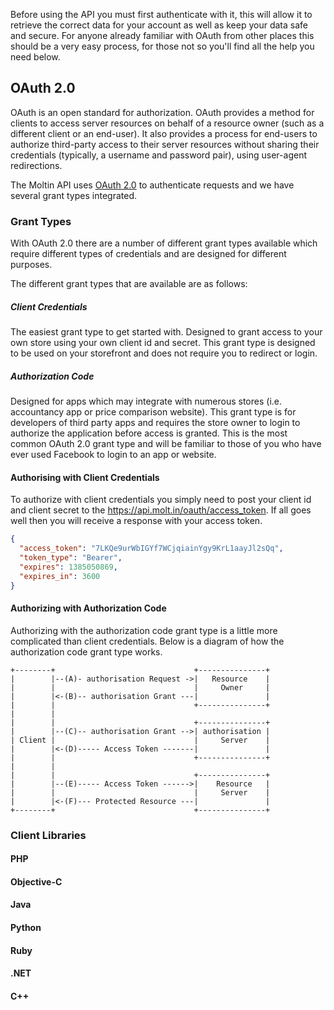 <!--
@title Authentication
@author Moltin Ltd
@description Before you start making calls you need to Authenticate
@family Getting Started
@order 1.1
-->
Before using the API you must first authenticate with it, this will allow it to retrieve the correct data for your account as well as keep your data safe and secure. For anyone already familiar with OAuth from other places this should be a very easy process, for those not so you'll find all the help you need below.

## OAuth 2.0
OAuth is an open standard for authorization. OAuth provides a method for clients to access server resources on behalf of a resource owner (such as a different client or an end-user). It also provides a process for end-users to authorize third-party access to their server resources without sharing their credentials (typically, a username and password pair), using user-agent redirections.

The Moltin API uses [OAuth 2.0](http://oauth.net/2/) to authenticate requests and we have several grant types integrated.

### Grant Types
With OAuth 2.0 there are a number of different grant types available which require different types of credentials and are designed for different purposes.

The different grant types that are available are as follows:

##### Client Credentials
The easiest grant type to get started with. Designed to grant access to your own store using your own client id and secret. This grant type is designed to be used on your storefront and does not require you to redirect or login.

##### Authorization Code
Designed for apps which may integrate with numerous stores (i.e. accountancy app or price comparison website). This grant type is for developers of third party apps and requires the store owner to login to authorize the application before access is granted. This is the most common OAuth 2.0 grant type and will be familiar to those of you who have ever used Facebook to login to an app or website.

#### Authorising with Client Credentials
To authorize with client credentials you simply need to post your client id and client secret to the https://api.molt.in/oauth/access_token. If all goes well then you will receive a response with your access
token.

``` json
{
  "access_token": "7LKQe9urWbIGYf7WCjqiainYgy9KrL1aayJl2sQq",
  "token_type": "Bearer",
  "expires": 1385050869,
  "expires_in": 3600
}
```

#### Authorizing with Authorization Code
Authorizing with the authorization code grant type is a little more complicated than client credentials. Below is a diagram of how the authorization code grant type works.

```
+--------+                               +---------------+
|        |--(A)- authorisation Request ->|   Resource    |
|        |                               |     Owner     |
|        |<-(B)-- authorisation Grant ---|               |
|        |                               +---------------+
|        |
|        |                               +---------------+
|        |--(C)-- authorisation Grant -->| authorisation |
| Client |                               |     Server    |
|        |<-(D)----- Access Token -------|               |
|        |                               +---------------+
|        |
|        |                               +---------------+
|        |--(E)----- Access Token ------>|    Resource   |
|        |                               |     Server    |
|        |<-(F)--- Protected Resource ---|               |
+--------+                               +---------------+
```

### Client Libraries
#### PHP
#### Objective-C
#### Java
#### Python
#### Ruby
#### .NET
#### C++

